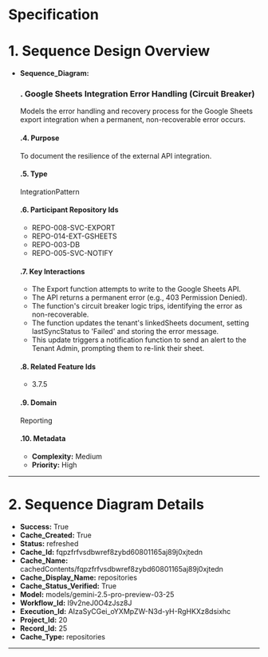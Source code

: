 # Specification

# 1. Sequence Design Overview

- **Sequence_Diagram:**
  ### . Google Sheets Integration Error Handling (Circuit Breaker)
  Models the error handling and recovery process for the Google Sheets export integration when a permanent, non-recoverable error occurs.

  #### .4. Purpose
  To document the resilience of the external API integration.

  #### .5. Type
  IntegrationPattern

  #### .6. Participant Repository Ids
  
  - REPO-008-SVC-EXPORT
  - REPO-014-EXT-GSHEETS
  - REPO-003-DB
  - REPO-005-SVC-NOTIFY
  
  #### .7. Key Interactions
  
  - The Export function attempts to write to the Google Sheets API.
  - The API returns a permanent error (e.g., 403 Permission Denied).
  - The function's circuit breaker logic trips, identifying the error as non-recoverable.
  - The function updates the tenant's linkedSheets document, setting lastSyncStatus to 'Failed' and storing the error message.
  - This update triggers a notification function to send an alert to the Tenant Admin, prompting them to re-link their sheet.
  
  #### .8. Related Feature Ids
  
  - 3.7.5
  
  #### .9. Domain
  Reporting

  #### .10. Metadata
  
  - **Complexity:** Medium
  - **Priority:** High
  


---

# 2. Sequence Diagram Details

- **Success:** True
- **Cache_Created:** True
- **Status:** refreshed
- **Cache_Id:** fqpzfrfvsdbwref8zybd60801165aj89j0xjtedn
- **Cache_Name:** cachedContents/fqpzfrfvsdbwref8zybd60801165aj89j0xjtedn
- **Cache_Display_Name:** repositories
- **Cache_Status_Verified:** True
- **Model:** models/gemini-2.5-pro-preview-03-25
- **Workflow_Id:** I9v2neJ0O4zJsz8J
- **Execution_Id:** AIzaSyCGei_oYXMpZW-N3d-yH-RgHKXz8dsixhc
- **Project_Id:** 20
- **Record_Id:** 25
- **Cache_Type:** repositories


---

